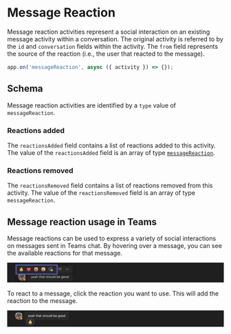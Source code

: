 # Message Reaction

Message reaction activities represent a social interaction on an existing message activity within a conversation. The original activity is referred to by the `id` and `conversation` fields within the activity. The `from` field represents the source of the reaction (i.e., the user that reacted to the message).

<!-- langtabs-start -->
```typescript
app.on('messageReaction', async ({ activity }) => {});
```
<!-- langtabs-end -->

## Schema

Message reaction activities are identified by a `type` value of `messageReaction`.

### Reactions added

The `reactionsAdded` field contains a list of reactions added to this activity. The value of the `reactionsAdded` field is an array of type [`messageReaction`](https://github.com/microsoft/Agents/blob/main/specs/activity/protocol-activity.md#message-reaction-activity).

### Reactions removed

The `reactionsRemoved` field contains a list of reactions removed from this activity. The value of the `reactionsRemoved` field is an array of type `messageReaction`.

## Message reaction usage in Teams

Message reactions can be used to express a variety of social interactions on messages sent in Teams chat. By hovering over a message, you can see the available reactions for that message.

![Message reactions UI in Teams](../../assets/screenshots/message-reaction-ui.png)

To react to a message, click the reaction you want to use. This will add the reaction to the message.

![Adding a reaction to a message in Teams](../../assets/screenshots/message-reaction-add.png)
